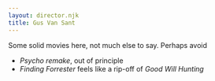```yaml
---
layout: director.njk
title: Gus Van Sant
---
```


Some solid movies here, not much else to say. Perhaps avoid

- _Psycho remake_, out of principle
- _Finding Forrester_ feels like a rip-off of _Good Will Hunting_
